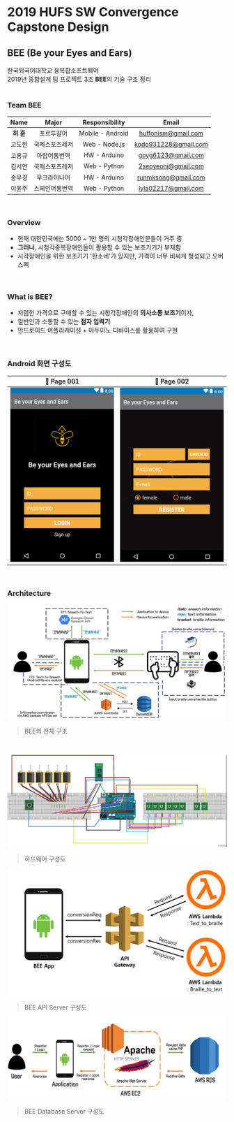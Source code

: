 ﻿# 2019 HUFS SW Convergence Capstone Design
## BEE (Be your Eyes and Ears)
한국외국어대학교 융복합소프트웨어<br/>
2019년 종합설계 팀 프로젝트 3조 **BEE**의 기술 구조 정리
<br/><br/>

### Team **BEE**
|  Name  | Major         | Responsibility   | Email            |
| :---:    | :-----------: | :-------------:  | :---------------: |
|  **허 훈**  | 포르투갈어    | Mobile - Android | huffonism@gmail.com |
|  고도현  | 국제스포츠레저 | Web - Node.js    | kodo931228@gmail.com |
|  고용규  | 아랍어통번역   | HW - Arduino     | goyg6123@gmail.com |
|  김서연  | 국제스포츠레저 | Web - Python     | 2seoyeoni@gmail.com |
|  송무경  | 우크라이나어 | HW - Arduino     | runmksong@gmail.com |
|  이윤주  | 스페인어통번역  | Web - Python     | lyla02217@gmail.com |

<br/>

### Overview
- 현재 대한민국에는 5000 ~ 1만 명의 시청각장애인분들이 거주 중
- **그러나**, 시청각중복장애인들이 활용할 수 있는 보조기기가 부재함
- 시각장애인을 위한 보조기기 '한소네'가 있지만, 가격이 너무 비싸게 형성되고 오버스펙

<br/>

### What is BEE?
- 저렴한 가격으로 구매할 수 있는 시청각장애인의 **의사소통 보조기**이자,
- 일반인과 소통할 수 있는 **점자 입력기**
- 안드로이드 어플리케이션 + 아두이노 디바이스를 활용하여 구현

<br/>

### Android 화면 구성도
|:memo: Page 001|:memo: Page 002|
|:-------------:|:-------------:|
|![](./imgs/bee1.png)|![](./imgs/bee2.png)|

<br/>

### Architecture
![](./imgs/total_architecture.png)
> BEE의 전체 구조

<br/>

![](./imgs/hardware.jpg)
> 하드웨어 구성도 

![](./imgs/api_server.png)
> BEE API Server 구성도

![](./imgs/database_server.png)
> BEE Database Server 구성도

<br/>


